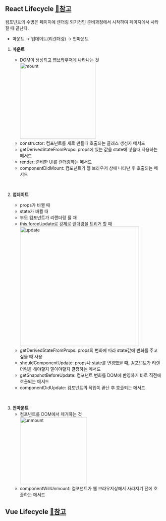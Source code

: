 ## React Lifecycle [📎참고](https://dori-coding.tistory.com/entry/React-%EB%9D%BC%EC%9D%B4%ED%94%84%EC%82%AC%EC%9D%B4%ED%81%B4Lifecycle%EC%97%90-%EB%8C%80%ED%95%B4)

컴포넌트의 수명은 페이지에 렌더링 되기전인 준비과정에서 시작하여 페이지에서 사라질 때 끝난다.

- 마운트 → 업데이트(리렌더링) → 언마운트

1. **마운트**<br>

   - DOM이 생성되고 웹브라우저에 나타나는 것<br>
     <img width="245" alt="mount" src="https://github.com/Fun-Fun-Study/CS-Study/assets/18045556/521a925a-08f6-49dc-8321-a80d09365f64">
     <br>

   * constructor: 컴포넌트를 새로 만들때 호출되는 클래스 생성자 메서드
   * getDerivedStateFromProps: props에 있는 값을 state에 넣을때 사용하는 메서드
   * render: 준비한 UI를 랜더링하는 메서드
   * componentDidMount: 컴포넌트가 웹 브라우저 상에 나타난 후 호출되는 메서드

<br>

2. **업데이트**

   - props가 바뀔 때
   - state가 바뀔 때
   - 부모 컴포넌트가 리랜더링 될 때
   - this.forceUpdate로 강제로 랜더링을 트리거 할 때
     <img width="384" alt="update" src="https://github.com/Fun-Fun-Study/CS-Study/assets/18045556/1d27d782-59b0-4750-bab3-e90de92d8224">

   * getDerivedStateFromProps: props의 변화에 따라 state값에 변화를 주고 싶을 때 사용
   * shouldComponentUpdate: props나 state를 변경했을 때, 컴포넌트가 리랜더링을 해야할지 말아야할지 결정하는 메서드
   * getSnapshotBeforeUpdate: 컴포넌트 변화를 DOM에 반영하기 바로 직전에 호출되는 메서드
   * componentDidUpdate: 컴포넌트의 작업이 끝난 후 호출되는 메서드

<br>

3. **언마운트**
   - 컴포넌트를 DOM에서 제거하는 것<br>
     <img width="216" alt="unmount" src="https://github.com/Fun-Fun-Study/CS-Study/assets/18045556/095614c0-3f6d-40ee-8151-b3e13c9fe4ef">
   * componentWillUnmount: 컴포넌트가 웹 브라우저상에서 사라지기 전에 호출하는 메서드

## Vue Lifecycle [📎참고](https://leeproblog.tistory.com/46)
